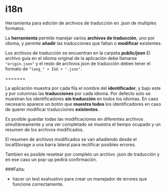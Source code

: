 # i18n
Herramienta para edición de archivos de traducción en .json de multiples formatos.

La **herramienta** permite manejar varios **archivos de traducción**, uno por idioma, y permite **añadir** las traducciones que faltan o  **modificar** existentes.

Los archivos de traducción se encuentran en la carpeta **public/json**
El archivo guía en el idioma original de la aplicación debe llamarse ```"origin.json"``` y el resto de archivos json de traducción deben tener el formato de ```"lang_" + ISO + ".json"```.

=======

La aplicación muestra por cada fila el nombre del **identificador**, y bajo este y por columnas las **traducciones** por cada idioma.
Por defecto solo se muestran los identificadores **sin traducción** en todos los idiomas.
En caso necesario aparece un botón que **muestra todos** los identificadores en caso de querer modificar traducciones **existentes**.

Es posible guardar todas las modificaciones en diferentes archivos simultáneamente y una ver completado se muestra el tiempo ocupado y un resumen de los archivos modificados.

El resumen de archivos modificados se van añadiendo desde el localStorage a una barra lateral para rectificar posibles errores.

Tambien es posible resetear por completo un archivo .json de traducción y en ese caso un pop-up pedirá confirmación.


###Falta:
* hacer un test exahustivo para crear un manejador de errores que funcione correctamente.
